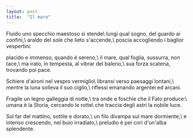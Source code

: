 ```yaml
---
layout: post
title:  "Il mare"
---
```


Fluido uno specchio maestoso si stende\\
lungi qual sogno, del guardo ai confini,\\
araldo del sole che lieto s'accende,\\
poscia accogliendo i baglior vespertini:

placido e immenso, quando è sereno,\\
il mare, qual foglia, sussurra, non tace,\\
ma irato, in tempesta, al vibrar del baleno,\\
sua forza scatena, trovando poi pace.

Schiere d'aironi nel vespro vermiglio\\
libransi verso paesaggi lontani,\\
mentre la luna solleva il suo ciglio,\\
riflessi emanando argentei ed arcani.

Fragile un legno galleggia di notte,\\
tra onde e foschie che il Fato produce:\\
umana è la Storia, cercando le rotte\\
che traccia degli astri la nobile luce.

Sul far del mattino, sottile e dorato,\\
un filo divampa sul mare dormiente,\\
e intenso crescendo, nel buio irradiato,\\
preludio è pei cori d'un'alba splendente.
